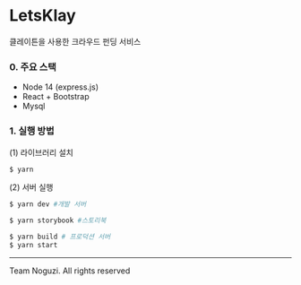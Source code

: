 # LetsKlay

클레이튼을 사용한 크라우드 펀딩 서비스

### 0. 주요 스택
- Node 14 (express.js)
- React + Bootstrap
- Mysql
  

### 1. 실행 방법
(1) 라이브러리 설치
```bash
$ yarn
```

(2) 서버 실행 
```bash
$ yarn dev #개발 서버

$ yarn storybook #스토리북

$ yarn build # 프로덕션 서버
$ yarn start
```

<hr>
Team Noguzi. All rights reserved